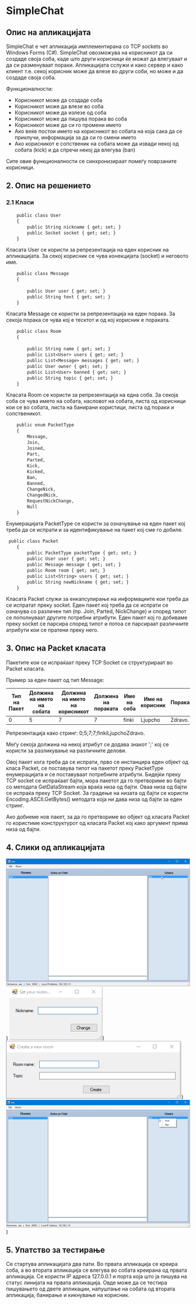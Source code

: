 # SimpleChat

## Опис на апликацијата
SimpleChat е чет апликација имплементирана со TCP sockets во Windows Forms (C#). SimpleChat овозможува  на корисникот да си создаде своја соба, каде што други корисници ќе можат да влегуваат и да си разменуваат пораки. Апликацијата сслужи и како сервер и како клиент т.е. секој корисник може да влезе во други соби, но може и да создаде своја соба.

Функционалности:
  - Корисникот може да создаде соба
  - Корисникот може да влезе во соба
  - Корисникот може да излезе од соба
  - Корисникот може да пишува порака во соба
  - Корисникот може да си го промени името
  - Ако веќе постои името на корисникот во собата на која сака да се приклучи, информација за да си го смени името
  - Ако корисникот е сопственик на собата може да извади некој од собата (kick) и да спречи некој да влегува (ban)
  
Сите овие функционалности се синхронизираат помеѓу поврзаните корисници.

## 2. Опис на решението
### 2.1 Класи
```
    public class User
    {
        public String nickname { get; set; }
        public Socket socket { get; set; }
    }
```
Класата User се користи за репрезентација на еден корисник на апликацијата. За секој корисник се чува конекцијата (socket) и неговото име.

``` 
    public class Message
    {

        public User user { get; set; }
        public String text { get; set; }
    }
```
Класата Message се користи за репрезентација на еден порака. За секоја порака се чува кој е тесктот и од кој корисник е пораката.

``` 
    public class Room
    {

        public String name { get; set; }
        public List<User> users { get; set; }
        public List<Message> messages { get; set; }
        public User owner { get; set; }
        public List<User> banned { get; set; }
        public String topic { get; set; }
    }
```
Класата Room се користи за репрезентација на една соба. За секоја соба се чува името на собата, насловот на собата, листа од корисници кои се во собата, листа на банирани користици, листа од пораки и сопственикот.

```
    public enum PacketType
    {
        Message,
        Join,
        Joined,
        Part,
        Parted,
        Kick,
        Kicked,
        Ban,
        Banned,
        ChangeNick,
        ChangedNick,
        RequestNickChange,
        Null
    }
```
Енумерацијата PacketType се користи за означување на еден пакет кој треба да се испрати и за идентификување на пакет кој сме го добиле.

```
 public class Packet
    {
        public PacketType packetType { get; set; }
        public User user { get; set; }
        public Message message { get; set; }
        public Room room { get; set; }
        public List<String> users { get; set; }
        public String newNickname { get; set; }
    }
```
Класата Packet служи за енкапсулирање на информациите кои треба да се испратат преку socket. Еден пакет кој треба да се испрати се означува со различен тип (пр. Join, Parted, NickChange) и според типот се пополнуваат другите потребни атрибути. Еден пакет кој го добиваме преку socket се парсира според типот и потоа се парсираат различните атрибути кои се пратени преку него.

## 3. Опис на Packet класата
Пакетите кои се испраќаат преку TCP Socket се структурираат во Packet класата. 

Пример за еден пакет од тип Message:

| Тип на Пакет  | Должина на името на собата | Должина на името на корисникот | Должина на пораката | Име на соба | Име на корисник |  Порака |
| ------------- | ------------- | ------------- | ------------- | ------------- | ------------- | ------------- |
| 0  | 5  | 7 | 7 | finki | Ljupcho | Zdravo. |

Репрезентација како стринг:
0;5;7;7;finkiLjupchoZdravo.

Меѓу секоја должина на некој атрибут се додава знакот ';' кој се користи за разликување на различните делови.

Овој пакет кога треба да се испрати, прво се инстанцира еден објект од класа Packet, се поставува типот на пакетот преку PacketType енумерацијата и се поставуваат потребните атрибути. Бидејќи преку TCP socket се испраќаат бајти, мора пакетот да го претвориме во бајти со методата GetDataStream која враќа низа од бајти. Оваа низа од бајти се испраќа преку TCP Socket. За градење на низата од бајти се користи Encoding.ASCII.GetBytes() методата која ни дава низа од бајти за еден стринг.

Ако добиеме нов пакет, за да го претвориме во објект од класата Packet го користиме конструктурот од класата Packet кој како аргумент прима низа од бајти.

## 4. Слики од апликацијата
![alt tag](https://raw.githubusercontent.com/Bubo1/SimpleChat/master/ChatApplication/images/prva.png))
![alt tag](https://raw.githubusercontent.com/Bubo1/SimpleChat/master/ChatApplication/images/setnick.png))
![alt tag](https://raw.githubusercontent.com/Bubo1/SimpleChat/master/ChatApplication/images/createroom.png))
![alt tag](https://raw.githubusercontent.com/Bubo1/SimpleChat/master/ChatApplication/images/useraction.png))

## 5. Упатство за тестирање

Се стартува апликацијата два пати. Во првата апликација се креира соба, а во втората апликација се влегува во собата креирана од првата апликација. Се користи IP адреса 127.0.0.1 и порта која што ја пишува на статус линијата на првата апликација. Овде може да се тестира пишувањето од двете апликации, напуштање на собата од втората апликација, банирање и кикнување на корисник.
